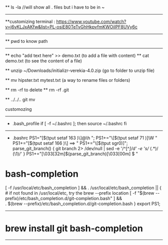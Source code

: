 \*\* ls -la //will show all . files but i have to be in ~

-  - - - - - - - - - - - - - - - - - - - - - - - - - - - - - - - -  - - - - - - - -
\*\*customizing terminal :
https://www.youtube.com/watch?v=j6vKLJxAKfw&list=PL-osiE80TeTvGhHkpvfmKWOiIPF8UVy6c

-  - - - - - - - - - - - - - - - - - - - - - - - - - - - - - - - -  - - - - - - - -
\*\* pwd to know path

-  - - - - - - - - - - - - - - - - - - - - - - - - - - - - - - - -  - - - - - - - -
\*\* echo "add text here" >> demo.txt (to add a file with content)
\*\* cat demo.txt (to see the content of a file)

\*\* unzip ~/Downloads/initializr-verekia-4.0.zip (go to folder to unzip file)

\*\* mv hipster.txt mytest.txt (a way to rename files or folders)

\*\* rm -rf to delete
\*\* rm -rf .git

\*\* ../../..
git mv <oldname> <newname>

<!-- https://www.youtube.com/watch?v=LXgXV7YmSiU -->  customozing
<!-- https://www.youtube.com/watch?v=vDOVEDl2z84&list=PL-osiE80TeTvGhHkpvfmKWOiIPF8UVy6c&index=8 -->

-  - - - - - - - - - - - - - - - - - - - - - - - - - - - - - - - -  - - - - - - - -
- .bash_profile
if [ -f ~/.bashrc ]; then
source ~/.bashrc
fi

-  - - - - - - - - - - - - - - - - - - - - - - - - - - - - - - - -  - - - - - - - -
- .bashrc
PS1="\[$(tput setaf 163 )\]@\h ";
PS1+="\[$(tput setaf 71 )\]\W "
PS1+="\[$(tput setaf 166 )\] ==> "
PS1+="\[$(tput sgr0)\]";
parse_git_branch() {
  git branch 2> /dev/null | sed -e '/^[^*]/d' -e 's/* \(.*\)/ (\1)/'
}
PS1+="\[\033[32m\]\$(parse_git_branch)\[\033[00m\] $ "
# bash-completion
[ -f /usr/local/etc/bash_completion ] && . /usr/local/etc/bash_completion || {
    # if not found in /usr/local/etc, try the brew --prefix location
    [ -f "$(brew --prefix)/etc/bash_completion.d/git-completion.bash" ] && \
        . $(brew --prefix)/etc/bash_completion.d/git-completion.bash
}
export PS1;  
-  - - - - - - - - - - - - - - - - - - - - - - - - - - - - - - - -  - - - - - - - -

# brew install git bash-completion

- - - - - - - - - - - - - - - - - - - - - -- - - -  - - - - - - - - - - - -
<!-- https://code.visualstudio.com/docs/editor/intellisense -->

